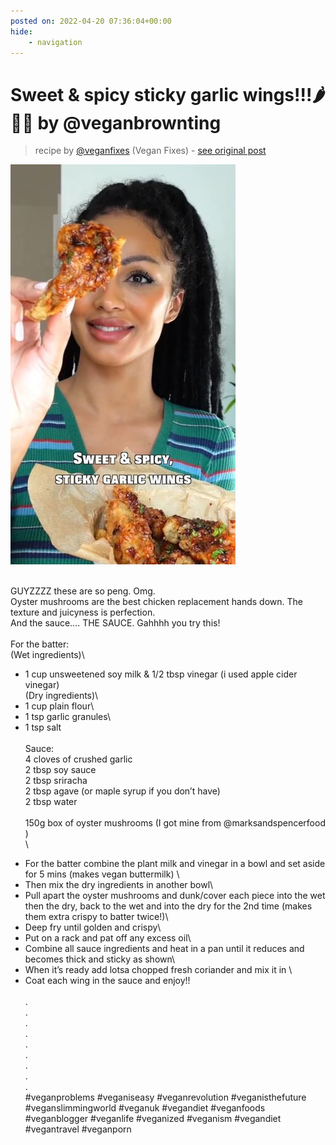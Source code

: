 ```yaml
---
posted on: 2022-04-20 07:36:04+00:00
hide:
    - navigation
---
```


# Sweet & spicy sticky garlic wings!!!🌶🍗🌱 by @veganbrownting  

> recipe by [@veganfixes](https://www.instagram.com/veganfixes/) 
(Vegan Fixes) - [see original post](https://instagram.com/p/CckI6TDpvpp)

![](../img/veganfixes_20-04-2022_0704.png)

\
GUYZZZZ these are so peng. Omg.\
Oyster mushrooms are the best chicken replacement hands down. The texture and juicyness is perfection.\
And the sauce…. THE SAUCE. Gahhhh you try this!\
\
 For the batter:\
(Wet ingredients)\
* 1 cup unsweetened soy milk & 1/2 tbsp vinegar (i used apple cider vinegar)\
(Dry ingredients)\
* 1 cup plain flour\
* 1 tsp garlic granules\
* 1 tsp salt\
\
Sauce:\
4 cloves of crushed garlic\
2 tbsp soy sauce\
2 tbsp sriracha\
2 tbsp agave (or maple syrup if you don’t have)\
2 tbsp water\
\
150g box of oyster mushrooms (I got mine from @marksandspencerfood )\
\
- For the batter combine the plant milk and vinegar in a bowl and set aside for 5 mins (makes vegan buttermilk) \
- Then mix the dry ingredients in another bowl\
- Pull apart the oyster mushrooms and dunk/cover each piece into the wet then the dry, back to the wet and into the dry for the 2nd time (makes them extra crispy to batter twice!)\
- Deep fry until golden and crispy\
- Put on a rack and pat off any excess oil\
- Combine all sauce ingredients and heat in a pan until it reduces and becomes thick and sticky as shown\
- When it’s ready add lotsa chopped fresh coriander and mix it in \
- Coat each wing in the sauce and enjoy!!\
\
.\
.\
.\
.\
.\
.\
.\
.\
.\
\#veganproblems \#veganiseasy \#veganrevolution \#veganisthefuture \#veganslimmingworld \#veganuk \#vegandiet \#veganfoods \#veganblogger \#veganlife \#veganized \#veganism \#vegandiet \#vegantravel \#veganporn 